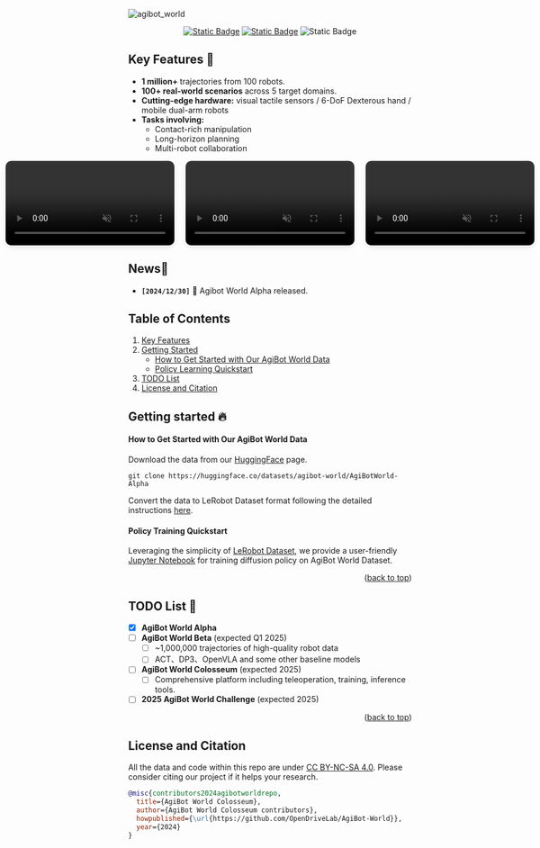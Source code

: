 ![agibot_world](https://github.com/user-attachments/assets/df64b543-db82-41ee-adda-799970e8a198)



<div id="top" align="center">


[![Static Badge](https://img.shields.io/badge/Download-grey?style=plastic&logo=huggingface&logoColor=yellow)](https://huggingface.co/agibot-world) [![Static Badge](https://img.shields.io/badge/Project%20Page-blue?style=plastic)](https://agibot-world.com) ![Static Badge](https://img.shields.io/badge/License-MIT-blue?style=plastic)

</div>

## Key Features 🔑 <a name="keyfeatures"></a>

- **1 million+** trajectories from 100 robots.
- **100+ real-world scenarios** across 5 target domains.
- **Cutting-edge hardware:** visual tactile sensors / 6-DoF Dexterous hand / mobile dual-arm robots
- **Tasks involving:**
  - Contact-rich manipulation
  - Long-horizon planning
  - Multi-robot collaboration

<div style="display: flex; justify-content: center; align-items: center; gap: 20px;">
    <video controls autoplay loop muted width="300" style="border-radius: 10px; box-shadow: 0 4px 8px rgba(0, 0, 0, 0.1);">
        <source src="assets/Contact-rich_manipulation.mp4" type="video/mp4">
        Your browser does not support the video tag.
    </video>
    <video controls autoplay loop muted width="300" style="border-radius: 10px; box-shadow: 0 4px 8px rgba(0, 0, 0, 0.1);">
        <source src="assets/Long-horizon_planning.mp4" type="video/mp4">
        Your browser does not support the video tag.
    </video>
    <video controls autoplay loop muted width="300" style="border-radius: 10px; box-shadow: 0 4px 8px rgba(0, 0, 0, 0.1);">
        <source src="assets/Multi-robot_collaboration.mp4" type="video/mp4">
        Your browser does not support the video tag.
    </video>
</div>


## News📰 <a name="news"></a>

- **`[2024/12/30]`** 🤖 Agibot World Alpha released.

## Table of Contents

1. [Key Features](#keyfeatures)
2. [Getting Started](#gettingstarted)  
   - [How to Get Started with Our AgiBot World Data](#preaparedata)
   - [Policy Learning Quickstart](#training)
3. [TODO List](#todolist)
4. [License and Citation](#liscenseandcitation)

## Getting started 🔥 <a name="gettingstarted"></a>

#### How to Get Started with Our AgiBot World Data <a name="preaparedata"></a>

Download the data from our [HuggingFace](https://huggingface.co/datasets/agibot-world/AgiBotWorld-Alpha) page.

``` your settings: https://huggingface.co/settings/tokens
git clone https://huggingface.co/datasets/agibot-world/AgiBotWorld-Alpha
```
Convert the data to LeRobot Dataset format following the detailed instructions [here](https://huggingface.co/datasets/agibot-world/AgiBotWorld-Alpha#dataset-preprocessing).

#### Policy Training Quickstart <a name="training"></a>

Leveraging the simplicity of [LeRobot Dataset](https://github.com/huggingface/lerobot), we provide a user-friendly [Jupyter Notebook](https://github.com/OpenDriveLab/AgiBot-World/blob/main/AgibotWorld.ipynb) for training diffusion policy on AgiBot World Dataset.

<p align="right">(<a href="#top">back to top</a>)</p>

## TODO List 📅 <a name="todolist"></a>

- [x] **AgiBot World Alpha**
- [ ] **AgiBot World Beta** (expected Q1 2025)
  - [ ] ~1,000,000 trajectories of high-quality robot data 
  - [ ] ACT、DP3、OpenVLA and some other baseline models
- [ ] **AgiBot World Colosseum** (expected 2025)
  - [ ] Comprehensive platform including teleoperation, training, inference tools.
- [ ] **2025 AgiBot World Challenge** (expected 2025)

<p align="right">(<a href="#top">back to top</a>)</p>


## License and Citation   <a name="liscenseandcitation"></a>

All the data and code within this repo are under [CC BY-NC-SA 4.0](https://creativecommons.org/licenses/by-nc-sa/4.0/). Please consider citing our project if it helps your research.

```BibTeX
@misc{contributors2024agibotworldrepo,
  title={AgiBot World Colosseum},
  author={AgiBot World Colosseum contributors},
  howpublished={\url{https://github.com/OpenDriveLab/AgiBot-World}},
  year={2024}
}
```